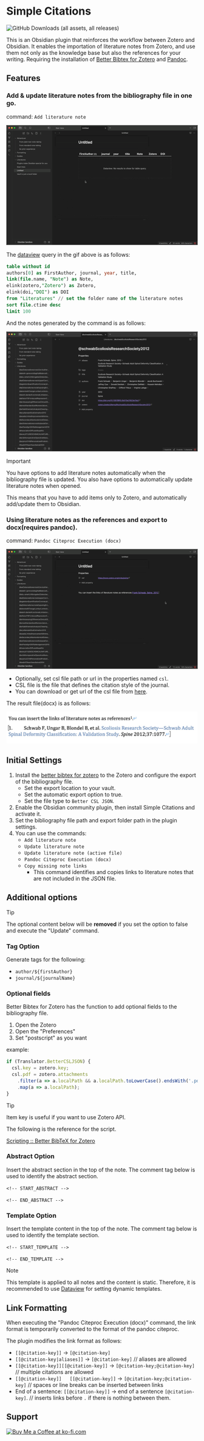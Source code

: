 # Simple Citations

![GitHub Downloads (all assets, all releases)](https://img.shields.io/github/downloads/masaki39/simple-citations/total)

This is an Obsidian plugin that reinforces the workflow between Zotero and Obsidian. It enables the importation of literature notes from Zotero, and use them not only as the knowledge base but also the references for your writing. Requiring the installation of [Better Bibtex for Zotero](https://retorque.re/zotero-better-bibtex/) and [Pandoc](https://pandoc.org).

## Features

### Add & update literature notes from the bibliography file in one go.

command: `Add literature note`

![](./assets/画面収録%202025-03-25%2020.50.50.gif)

The [dataview](https://github.com/blacksmithgu/obsidian-dataview) query in the gif above is as follows:

```sql
table without id 
authors[0] as FirstAuthor, journal, year, title, 
link(file.name, "Note") as Note,
elink(zotero,"Zotero") as Zotero,
elink(doi,"DOI") as DOI
from "Literatures" // set the folder name of the literature notes
sort file.ctime desc
limit 100
```

And the notes generated by the command is as follows:

![](./assets/スクリーンショット%202025-03-25%2021.03.17.jpg)

> [!important]
> You have options to add literature notes automatically when the bibliography file is updated.
> You also have options to automatically update literature notes when opened.
> 
> This means that you have to add items only to Zotero, and automatically add/update them to Obsidian.

### Using literature notes as the references and export to docx(requires pandoc).

command: `Pandoc Citeproc Execution (docx)`

![](./assets/画面収録%202025-03-25%2021.01.31.gif)

- Optionally, set csl file path or url in the properties named `csl`.
- CSL file is the file that defines the citation style of the journal.
- You can download or get url of the csl file from [here](https://www.zotero.org/styles).

The result file(docx) is as follows:

![](./assets/スクリーンショット%202025-03-25%2021.02.08.jpg)

## Initial Settings 

1. Install the [better bibtex for zotero](https://retorque.re/zotero-better-bibtex/) to the Zotero and configure the export of the bibliography file.
    - Set the export location to your vault.
    - Set the automatic export option to true.
    - Set the file type to `Better CSL JSON`.
2. Enable the Obsidian community plugin, then install Simple Citations and activate it.
3. Set the bibliography file path and export folder path in the plugin settings.
4. You can use the commands:
    - `Add literature note`
    - `Update literature note`
    - `Update literature note (active file)`
    - `Pandoc Citeproc Execution (docx)`
    - `Copy missing note links`
      - This command identifies and copies links to literature notes that are not included in the JSON file.

## Additional options

> [!tip]
> The optional content below will be **removed** if you set the option to false and execute the "Update" command.

### Tag Option

Generate tags for the following:

- `author/${firstAuthor}`
- `journal/${journalName}`

### Optional fields

Better Bibtex for Zotero has the function to add optional fields to the bibliography file.

1. Open the Zotero
2. Open the "Preferences"
3. Set "postscript" as you want

example:

```javascript
if (Translator.BetterCSLJSON) {
  csl.key = zotero.key;
  csl.pdf = zotero.attachments
    .filter(a => a.localPath && a.localPath.toLowerCase().endsWith('.pdf'))
    .map(a => a.localPath);
}
```

> [!tip]
> Item key is useful if you want to use Zotero API.

The following is the reference for the script.

[Scripting :: Better BibTeX for Zotero](https://retorque.re/zotero-better-bibtex/exporting/scripting/index.html)

### Abstract Option

Insert the abstract section in the top of the note.
The comment tag below is used to identify the abstract section.

`<!-- START_ABSTRACT -->`

`<!-- END_ABSTRACT -->`

### Template Option

Insert the template content in the top of the note.
The comment tag below is used to identify the template section.

`<!-- START_TEMPLATE -->`

`<!-- END_TEMPLATE -->`

> [!note]
> This template is applied to all notes and the content is static. 
> Therefore, it is recommended to use [Dataview](https://github.com/blacksmithgu/obsidian-dataview) for setting dynamic templates.

## Link Formatting 

When executing the "Pandoc Citeproc Execution (docx)" command, the link format is temporarily converted to the format of the pandoc citeproc.

The plugin modifies the link format as follows:
- `[[@citation-key]]` → `[@citation-key]`
- `[[@citation-key|aliases]]` → `[@citation-key]` // aliases are allowed
- `[[@citation-key]][[@citation-key]]` → `[@citation-key;@citation-key]` // multiple citations are allowed
- `[[@citation-key]]   [[@citation-key]]` → `[@citation-key;@citation-key]` // spaces or line breaks can be inserted between links
- End of a sentence: `[[@citation-key]]` → end of a sentence `[@citation-key]`. // inserts links before `.` if there is nothing between them.

## Support

<a href='https://ko-fi.com/Q5Q31CGF07' target='_blank'><img height='36' style='border:0px;height:36px;' src='https://storage.ko-fi.com/cdn/kofi6.png?v=6' border='0' alt='Buy Me a Coffee at ko-fi.com' /></a>